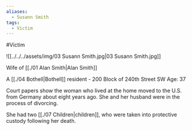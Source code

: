 ```yaml
---
aliases:
  - Susann Smith
tags:
  - Victim
---
```


#Victim 


![[../../../assets/img/03 Susann Smith.jpg|03 Susann Smith.jpg]]


Wife of [[./01 Alan Smith|Alan Smith]]

A [[./04 Bothell|Bothell]] resident - 200 Block of 240th Street SW
Age: 37

Court papers show the woman who lived at the home moved to the U.S. from Germany about eight years ago. She and her husband were in the process of divorcing.

She had two [[./07 Children|children]], who were taken into protective custody following her death.

```smart-connections

```
